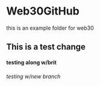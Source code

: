 # Web30GitHub
this is an example folder for web30


## This is a test change
#### testing along w/brit
###### testing w/new branch
